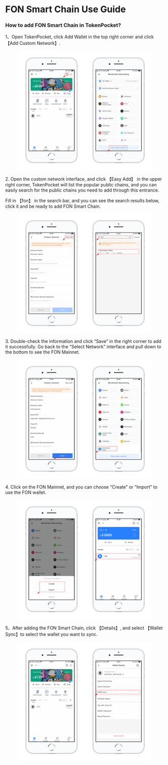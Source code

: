 # FON Smart Chain Use Guide

### How to add FON Smart Chain in TokenPocket?

1、Open TokenPocket, click Add Wallet in the top right corner and click 【Add Custom Network】.

<figure><img src="../../.gitbook/assets/1 (4) (2).png" alt=""><figcaption></figcaption></figure>

2\. Open the custom network interface, and click 【Easy Add】 in the upper right corner, TokenPocket will list the popular public chains, and you can easily search for the public chains you need to add through this entrance.

Fill in 【fon】  in the search bar, and you can see the search results below, click it and be ready to add FON Smart Chain.

<figure><img src="../../.gitbook/assets/2 (8).png" alt=""><figcaption></figcaption></figure>

3\. Double-check the information and click “Save” in the right corner to add it successfully. Go back to the “Select Network” interface and pull down to the bottom to see the FON Mainnet.

<figure><img src="../../.gitbook/assets/3 (2) (1) (3).png" alt=""><figcaption></figcaption></figure>

4\. Click on the FON Mainnet, and you can choose “Create” or “Import” to use the FON wallet.&#x20;

<figure><img src="../../.gitbook/assets/4 (1) (3).png" alt=""><figcaption></figcaption></figure>

5、After adding the FON Smart Chain, click 【Details】, and select 【Wallet Sync】to select the wallet you want to sync.

<figure><img src="../../.gitbook/assets/5 (1) (1) (1) (2) (1).png" alt=""><figcaption></figcaption></figure>
